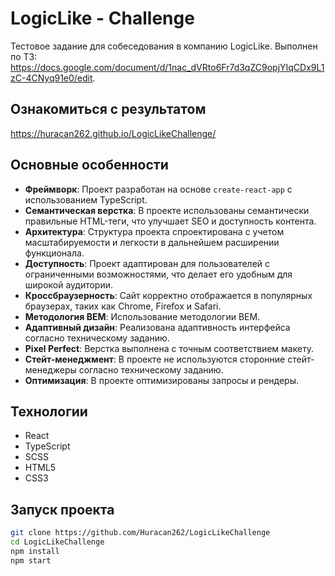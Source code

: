 # LogicLike - Challenge

Тестовое задание для собеседования в компанию LogicLike.
Выполнен по ТЗ: https://docs.google.com/document/d/1nac_dVRto6Fr7d3qZC9opjYIqCDx9L1zC-4CNyq91e0/edit.

## Ознакомиться с результатом

https://huracan262.github.io/LogicLikeChallenge/

## Основные особенности

- **Фреймворк**: Проект разработан на основе `create-react-app` с использованием TypeScript.
- **Семантическая верстка**: В проекте использованы семантически правильные HTML-теги, что улучшает SEO и доступность контента.
- **Архитектура**: Структура проекта спроектирована с учетом масштабируемости и легкости в дальнейшем расширении функционала.
- **Доступность**: Проект адаптирован для пользователей с ограниченными возможностями, что делает его удобным для широкой аудитории.
- **Кроссбраузерность**: Сайт корректно отображается в популярных браузерах, таких как Chrome, Firefox и Safari.
- **Методология BEM**: Использование методологии BEM.
- **Адаптивный дизайн**: Реализована адаптивность интерфейса согласно техническому заданию.
- **Pixel Perfect**: Верстка выполнена с точным соответствием макету.
- **Стейт-менеджмент**: В проекте не используются сторонние стейт-менеджеры согласно техническому заданию.
- **Оптимизация**: В проекте оптимизированы запросы и рендеры.

## Технологии

- React
- TypeScript
- SCSS
- HTML5
- CSS3

## Запуск проекта

```bash
git clone https://github.com/Huracan262/LogicLikeChallenge
cd LogicLikeChallenge
npm install
npm start
